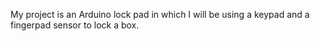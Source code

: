My project is an Arduino lock pad in which I will be using a keypad and a fingerpad sensor to lock a box.
